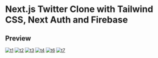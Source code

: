 # Next.js Twitter Clone with Tailwind CSS, Next Auth and Firebase

## Preview

<a href="https://ibb.co/qFc3g4n"><img src="https://i.ibb.co/x8Btgcs/t1.jpg" alt="t1" border="0"></a>
<a href="https://ibb.co/F8vQJBL"><img src="https://i.ibb.co/2c2zPj1/t2.jpg" alt="t2" border="0"></a>
<a href="https://ibb.co/NLPFCxT"><img src="https://i.ibb.co/XzgWLXY/t3.jpg" alt="t3" border="0"></a>
<a href="https://ibb.co/GPfSZJB"><img src="https://i.ibb.co/3h5ZxsG/t4.jpg" alt="t4" border="0"></a>
<a href="https://ibb.co/Db9ZZgG"><img src="https://i.ibb.co/Mhcmm58/t6.jpg" alt="t6" border="0"></a>
<a href="https://ibb.co/xHWmq8n"><img src="https://i.ibb.co/zJp8VH3/t7.jpg" alt="t7" border="0"></a>

